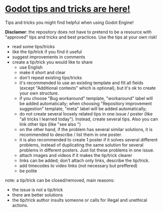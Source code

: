 # [Godot tips and tricks are here!](https://github.com/me2beats/godot-tips-and-tricks/issues)


Tips and tricks you might find helpful when using Godot Engine!

**Disclamer**: the repository does not have to pretend to be a resource with "approved" tips and tricks and best practices.
Use the tips at your own risk!

- read some tips/tricks 
- like the tip/trick if you find it useful 
- suggest improvements in comments
- create a tip/trick you would like to share 
  - use English
  - make it short and clear 
  - don't repeat existing tips/tricks
  - it's recommended to use an existing template and fill all fields (except "Additional contexts" which is optional), but it's ok to create your own structure.
  - if you choose "Bug workaround" template, "workaround" label will be added automatically; when choosing "Repository improvement suggestion" template, "meta" label will be added automatically; 
  - do not create several loosely related tips in one issue / poster (like "all tricks I learned today"). Instead, create several tips. Also you can link other tips (like "see also ")
  - on the other hand, if the problem has several similar solutions, it is recommended to describe / list them in one poster.
  - it is also recommended to create 1 poster if it solves several different problems, instead of duplicating the same solution for several problems in different posters. Just list these problems in one issue.
  - attach images and videos if it makes the tip/trick clearer 
  - links can be added; don't attach only links, describe the tip/trick.
  - add timecodes to video links (not necessary but preffered)
  - be polite


note: a tip/trick can be closed/removed, main reasons:
- the issue is not a tip/trick 
- there are better solutions 
- the tip/trick author insults someone or calls for illegal and unethical actions.
